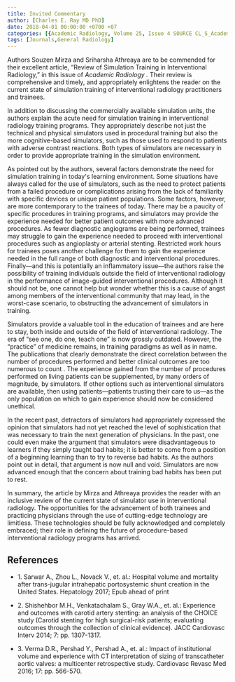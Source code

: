```yaml
---
title: Invited Commentary
author: [Charles E. Ray MD PhD]
date: 2018-04-01 00:00:00 +0700 +07
categories: [{Academic Radiology, Volume 25, Issue 4 SOURCE CL_S_AcademicRadiologyVolume25Issue4 1}]
tags: [Journals,General Radiology]
---
```

Authors Souzen Mirza and Sriharsha Athreaya are to be commended for their excellent article, “Review of Simulation Training in Interventional Radiology,” in this issue of _Academic Radiology_ _._ Their review is comprehensive and timely, and appropriately enlightens the reader on the current state of simulation training of interventional radiology practitioners and trainees.

In addition to discussing the commercially available simulation units, the authors explain the acute need for simulation training in interventional radiology training programs. They appropriately describe not just the technical and physical simulators used in procedural training but also the more cognitive-based simulators, such as those used to respond to patients with adverse contrast reactions. Both types of simulators are necessary in order to provide appropriate training in the simulation environment.

As pointed out by the authors, several factors demonstrate the need for simulation training in today's learning environment. Some situations have always called for the use of simulators, such as the need to protect patients from a failed procedure or complications arising from the lack of familiarity with specific devices or unique patient populations. Some factors, however, are more contemporary to the trainees of today. There may be a paucity of specific procedures in training programs, and simulators may provide the experience needed for better patient outcomes with more advanced procedures. As fewer diagnostic angiograms are being performed, trainees may struggle to gain the experience needed to proceed with interventional procedures such as angioplasty or arterial stenting. Restricted work hours for trainees poses another challenge for them to gain the experience needed in the full range of both diagnostic and interventional procedures. Finally—and this is potentially an inflammatory issue—the authors raise the possibility of training individuals outside the field of interventional radiology in the performance of image-guided interventional procedures. Although it should not be, one cannot help but wonder whether this is a cause of angst among members of the interventional community that may lead, in the worst-case scenario, to obstructing the advancement of simulators in training.

Simulators provide a valuable tool in the education of trainees and are here to stay, both inside and outside of the field of interventional radiology. The era of “see one, do one, teach one” is now grossly outdated. However, the “practice” of medicine remains, in training paradigms as well as in name. The publications that clearly demonstrate the direct correlation between the number of procedures performed and better clinical outcomes are too numerous to count . The experience gained from the number of procedures performed on living patients can be supplemented, by many orders of magnitude, by simulators. If other options such as interventional simulators are available, then using patients—patients trusting their care to us—as the only population on which to gain experience should now be considered unethical.

In the recent past, detractors of simulators had appropriately expressed the opinion that simulators had not yet reached the level of sophistication that was necessary to train the next generation of physicians. In the past, one could even make the argument that simulators were disadvantageous to learners if they simply taught bad habits; it is better to come from a position of a beginning learning than to try to reverse bad habits. As the authors point out in detail, that argument is now null and void. Simulators are now advanced enough that the concern about training bad habits has been put to rest.

In summary, the article by Mirza and Athreaya provides the reader with an inclusive review of the current state of simulator use in interventional radiology. The opportunities for the advancement of both trainees and practicing physicians through the use of cutting-edge technology are limitless. These technologies should be fully acknowledged and completely embraced; their role in defining the future of procedure-based interventional radiology programs has arrived.

## References

- 1\. Sarwar A., Zhou L., Novack V., et. al.: Hospital volume and mortality after trans-jugular intrahepatic portosystemic shunt creation in the United States. Hepatology 2017; Epub ahead of print


- 2\. Shishehbor M.H., Venkatachalam S., Gray W.A., et. al.: Experience and outcomes with carotid artery stenting: an analysis of the CHOICE study (Carotid stenting for high surgical-risk patients; evaluating outcomes through the collection of clinical evidence). JACC Cardiovasc Interv 2014; 7: pp. 1307-1317.


- 3\. Verma D.R., Pershad Y., Pershad A., et. al.: Impact of institutional volume and experience with CT interpretation of sizing of transcatheter aortic valves: a multicenter retrospective study. Cardiovasc Revasc Med 2016; 17: pp. 566-570.